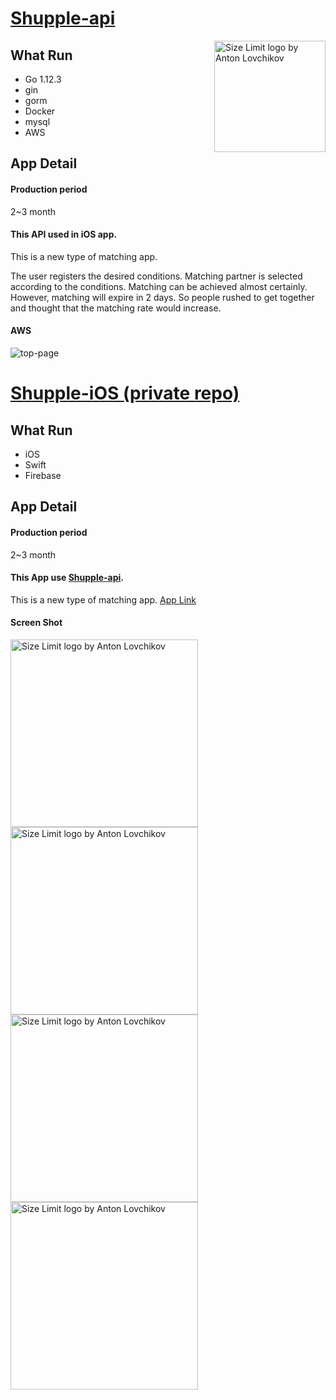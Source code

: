 # [Shupple-api](https://github.com/uma-co82/Shupple-api)

<img src="https://images.unsplash.com/photo-1541278107931-e006523892df?ixlib=rb-1.2.1&ixid=eyJhcHBfaWQiOjEyMDd9&auto=format&fit=crop&w=2851&q=80" align="right"
     title="Size Limit logo by Anton Lovchikov" width="" height="178">

## What Run

* Go 1.12.3
* gin
* gorm
* Docker
* mysql
* AWS

## App Detail

#### Production period
2~3 month

#### This API used in iOS app.
This is a new type of matching app.

The user registers the desired conditions.
Matching partner is selected according to the conditions. Matching can be achieved almost certainly.
However, matching will expire in 2 days.
So people rushed to get together and thought that the matching rate would increase.

#### AWS
![top-page](https://github.com/uma-co82/U-a_Portfolio/blob/master/AWS.png)

# [Shupple-iOS (private repo)]()

## What Run
* iOS
* Swift
* Firebase

## App Detail

#### Production period
2~3 month

#### This App use [Shupple-api](https://github.com/uma-co82/Shupple-api).
This is a new type of matching app.
[App Link]()

#### Screen Shot
<img src="https://github.com/uma-co82/U-a_Portfolio/blob/master/shupple-1.png?raw=true" align="left"
     title="Size Limit logo by Anton Lovchikov" width="" height="300">
<img src="https://github.com/uma-co82/U-a_Portfolio/blob/master/shupple2.png?raw=true" align="left"
     title="Size Limit logo by Anton Lovchikov" width="" height="300">
<img src="https://github.com/uma-co82/U-a_Portfolio/blob/master/shupple3.png?raw=true" align="left"
     title="Size Limit logo by Anton Lovchikov" width="" height="300">
<img src="https://github.com/uma-co82/U-a_Portfolio/blob/master/shupple4.png?raw=true" align="left"
     title="Size Limit logo by Anton Lovchikov" width="" height="300">
